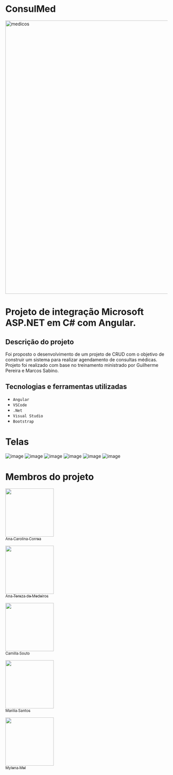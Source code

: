 # ConsulMed

<img width="850" alt="medicos" src="https://user-images.githubusercontent.com/104527029/209242703-daad1321-d9e9-4ffd-b27f-ae5a5ef490e6.png" alt ="Desenho de medicos e enfermeiros" title = "Desenho de medicos e enfermeiros" width = 80 />



# Projeto de integração Microsoft ASP.NET em C# com Angular.



## Descrição do projeto
Foi proposto o desenvolvimento de um projeto de CRUD com o objetivo de construir um sistema para realizar agendamento de consultas médicas.
Projeto foi realizado com base no treinamento ministrado por Guilherme Pereira e Marcos Sabino.


## Tecnologias e ferramentas utilizadas
- ``Angular``
- ``VSCode``
- ``.Net``
- ``Visual Studio``
- ``Bootstrap``

# Telas
![image](https://user-images.githubusercontent.com/104527029/209396325-e7d37114-601e-45d3-a644-7edd393aaf36.png)
![image](https://user-images.githubusercontent.com/104527029/209396091-ed55c8d0-e962-4146-b296-1d3561d971e3.png)
![image](https://user-images.githubusercontent.com/104527029/209396117-7aba9694-270b-485c-a5c2-0564ce3ee73c.png)
![image](https://user-images.githubusercontent.com/104527029/209396137-5c625541-528f-410d-9d73-95ae0aae69cd.png)
![image](https://user-images.githubusercontent.com/104527029/209396237-218c7fa5-f32b-4008-948f-1e1ddc11786d.png)
![image](https://user-images.githubusercontent.com/104527029/209396271-c26fe715-dcb6-481e-a15a-cfa4170577fd.png)


# Membros do projeto

[<img src="https://avatars.githubusercontent.com/u/106543357?v=4" width=150><br><sub>Ana Carolina Correa</sub>](https://github.com/Anacorrea35) 

[<img src="https://avatars.githubusercontent.com/u/97566644?v=4" width=150><br><sub>Ana Tereza de Medeiros</sub>](https://github.com/anatmnegri)

[<img src="https://avatars.githubusercontent.com/u/104527029?s=400&u=b9ce9f270167243a9e1047491167a217b852c5ab&v=4" width=150><br><sub>Camilla Souto</sub>](https://github.com/Camis-souto)  

[<img src="https://avatars.githubusercontent.com/u/80922120?v=4" width=150><br><sub>Marilia Santos</sub>](https://github.com/MariliaSB) 

[<img src="https://avatars.githubusercontent.com/u/98224998?v=4" width=150><br><sub>Mylena Mel</sub>](https://github.com/mylenamelsilva) 

